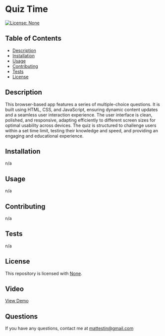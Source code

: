 # Quiz Time
  [![License: None](https://img.shields.io/badge/license-Unlicense-blue.svg)](http://unlicense.org/)
## Table of Contents
- [Description](#description)
- [Installation](#installation)
- [Usage](#usage)
- [Contributing](#contributing)
- [Tests](#tests)
- [License](#license)

## Description
This browser-based app features a series of multiple-choice questions. It is built using HTML, CSS, and JavaScript, ensuring dynamic content updates and a seamless user interaction experience. The user interface is clean, polished, and responsive, adapting efficiently to different screen sizes for optimal usability across devices. The quiz is structured to challenge users within a set time limit, testing their knowledge and speed, and providing an engaging and educational experience.

## Installation
n/a

## Usage
n/a

## Contributing 
n/a

## Tests 
n/a

## License 
This repository is licensed with [None](http://unlicense.org/).


## Video  
[View Demo]()

## Questions 
If you have any questions, contact me at [mattestin@gmail.com](mailto:mattestin@gmail.com)
